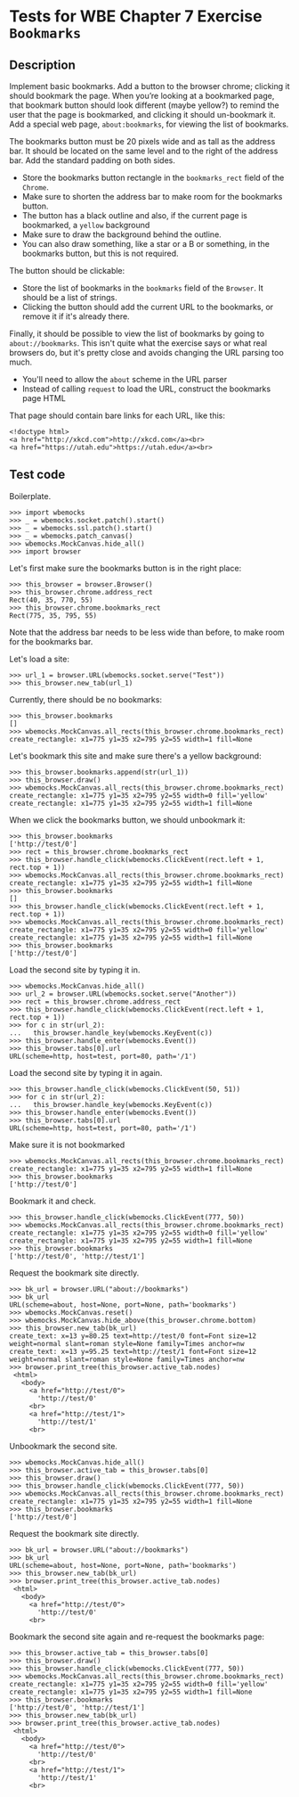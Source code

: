 Tests for WBE Chapter 7 Exercise `Bookmarks`
=======================

Description
-----------

Implement basic bookmarks. Add a button to the browser chrome;
clicking it should bookmark the page. When you’re looking at a
bookmarked page, that bookmark button should look different (maybe
yellow?) to remind the user that the page is bookmarked, and clicking
it should un-bookmark it. Add a special web page, `about:bookmarks`, for
viewing the list of bookmarks.

The bookmarks button must be 20 pixels wide and as tall as the address
bar. It should be located on the same level and to the right of the
address bar. Add the standard padding on both sides.

- Store the bookmarks button rectangle in the `bookmarks_rect` field
  of the `Chrome`.
- Make sure to shorten the address bar to make room for the bookmarks
  button.
- The button has a black outline and also, if the current page is
  bookmarked, a `yellow` background
- Make sure to draw the background behind the outline.
- You can also draw something, like a star or a B or something, in the
  bookmarks button, but this is not required.

The button should be clickable:

- Store the list of bookmarks in the `bookmarks` field of the
  `Browser`. It should be a list of strings.
- Clicking the button should add the current URL to the bookmarks, or
  remove it if it's already there.

Finally, it should be possible to view the list of bookmarks by going
to `about://bookmarks`. This isn't quite what the exercise says or
what real browsers do, but it's pretty close and avoids changing the
URL parsing too much.

- You'll need to allow the `about` scheme in the URL parser
- Instead of calling `request` to load the URL, construct the
  bookmarks page HTML

That page should contain bare links for each URL, like this:

```
<!doctype html>
<a href="http://xkcd.com">http://xkcd.com</a><br>
<a href="https://utah.edu">https://utah.edu</a><br>
```


Test code
---------

Boilerplate.

    >>> import wbemocks
    >>> _ = wbemocks.socket.patch().start()
    >>> _ = wbemocks.ssl.patch().start()
    >>> _ = wbemocks.patch_canvas()
    >>> wbemocks.MockCanvas.hide_all()
    >>> import browser

Let's first make sure the bookmarks button is in the right place:

    >>> this_browser = browser.Browser()
    >>> this_browser.chrome.address_rect
    Rect(40, 35, 770, 55)
    >>> this_browser.chrome.bookmarks_rect
    Rect(775, 35, 795, 55)

Note that the address bar needs to be less wide than before, to make
room for the bookmarks bar. 

Let's load a site:

    >>> url_1 = browser.URL(wbemocks.socket.serve("Test"))
    >>> this_browser.new_tab(url_1)

Currently, there should be no bookmarks:

    >>> this_browser.bookmarks
    []
    >>> wbemocks.MockCanvas.all_rects(this_browser.chrome.bookmarks_rect)
    create_rectangle: x1=775 y1=35 x2=795 y2=55 width=1 fill=None

Let's bookmark this site and make sure there's a yellow background:

    >>> this_browser.bookmarks.append(str(url_1))
    >>> this_browser.draw()
    >>> wbemocks.MockCanvas.all_rects(this_browser.chrome.bookmarks_rect)
    create_rectangle: x1=775 y1=35 x2=795 y2=55 width=0 fill='yellow'
    create_rectangle: x1=775 y1=35 x2=795 y2=55 width=1 fill=None

When we click the bookmarks button, we should unbookmark it:

    >>> this_browser.bookmarks
    ['http://test/0']
    >>> rect = this_browser.chrome.bookmarks_rect
    >>> this_browser.handle_click(wbemocks.ClickEvent(rect.left + 1, rect.top + 1))
    >>> wbemocks.MockCanvas.all_rects(this_browser.chrome.bookmarks_rect)
    create_rectangle: x1=775 y1=35 x2=795 y2=55 width=1 fill=None
    >>> this_browser.bookmarks
    []
    >>> this_browser.handle_click(wbemocks.ClickEvent(rect.left + 1, rect.top + 1))
    >>> wbemocks.MockCanvas.all_rects(this_browser.chrome.bookmarks_rect)
    create_rectangle: x1=775 y1=35 x2=795 y2=55 width=0 fill='yellow'
    create_rectangle: x1=775 y1=35 x2=795 y2=55 width=1 fill=None
    >>> this_browser.bookmarks
    ['http://test/0']

Load the second site by typing it in.

    >>> wbemocks.MockCanvas.hide_all()
    >>> url_2 = browser.URL(wbemocks.socket.serve("Another"))
    >>> rect = this_browser.chrome.address_rect
    >>> this_browser.handle_click(wbemocks.ClickEvent(rect.left + 1, rect.top + 1))
    >>> for c in str(url_2):
    ...   this_browser.handle_key(wbemocks.KeyEvent(c))
    >>> this_browser.handle_enter(wbemocks.Event())
    >>> this_browser.tabs[0].url
    URL(scheme=http, host=test, port=80, path='/1')

Load the second site by typing it in again.

    >>> this_browser.handle_click(wbemocks.ClickEvent(50, 51))
    >>> for c in str(url_2):
    ...   this_browser.handle_key(wbemocks.KeyEvent(c))
    >>> this_browser.handle_enter(wbemocks.Event())
    >>> this_browser.tabs[0].url
    URL(scheme=http, host=test, port=80, path='/1')

Make sure it is not bookmarked

    >>> wbemocks.MockCanvas.all_rects(this_browser.chrome.bookmarks_rect)
    create_rectangle: x1=775 y1=35 x2=795 y2=55 width=1 fill=None
    >>> this_browser.bookmarks
    ['http://test/0']

Bookmark it and check.

    >>> this_browser.handle_click(wbemocks.ClickEvent(777, 50))
    >>> wbemocks.MockCanvas.all_rects(this_browser.chrome.bookmarks_rect)
    create_rectangle: x1=775 y1=35 x2=795 y2=55 width=0 fill='yellow'
    create_rectangle: x1=775 y1=35 x2=795 y2=55 width=1 fill=None
    >>> this_browser.bookmarks
    ['http://test/0', 'http://test/1']

Request the bookmark site directly.

    >>> bk_url = browser.URL("about://bookmarks")
    >>> bk_url
    URL(scheme=about, host=None, port=None, path='bookmarks')
    >>> wbemocks.MockCanvas.reset()
    >>> wbemocks.MockCanvas.hide_above(this_browser.chrome.bottom)
    >>> this_browser.new_tab(bk_url)
    create_text: x=13 y=80.25 text=http://test/0 font=Font size=12 weight=normal slant=roman style=None family=Times anchor=nw
    create_text: x=13 y=95.25 text=http://test/1 font=Font size=12 weight=normal slant=roman style=None family=Times anchor=nw
    >>> browser.print_tree(this_browser.active_tab.nodes)
     <html>
       <body>
         <a href="http://test/0">
           'http://test/0'
         <br>
         <a href="http://test/1">
           'http://test/1'
         <br>

Unbookmark the second site.

    >>> wbemocks.MockCanvas.hide_all()
    >>> this_browser.active_tab = this_browser.tabs[0]
    >>> this_browser.draw()
    >>> this_browser.handle_click(wbemocks.ClickEvent(777, 50))
    >>> wbemocks.MockCanvas.all_rects(this_browser.chrome.bookmarks_rect)
    create_rectangle: x1=775 y1=35 x2=795 y2=55 width=1 fill=None
    >>> this_browser.bookmarks
    ['http://test/0']

Request the bookmark site directly.

    >>> bk_url = browser.URL("about://bookmarks")
    >>> bk_url
    URL(scheme=about, host=None, port=None, path='bookmarks')
    >>> this_browser.new_tab(bk_url)
    >>> browser.print_tree(this_browser.active_tab.nodes)
     <html>
       <body>
         <a href="http://test/0">
           'http://test/0'
         <br>

Bookmark the second site again and re-request the bookmarks page:

    >>> this_browser.active_tab = this_browser.tabs[0]
    >>> this_browser.draw()
    >>> this_browser.handle_click(wbemocks.ClickEvent(777, 50))
    >>> wbemocks.MockCanvas.all_rects(this_browser.chrome.bookmarks_rect)
    create_rectangle: x1=775 y1=35 x2=795 y2=55 width=0 fill='yellow'
    create_rectangle: x1=775 y1=35 x2=795 y2=55 width=1 fill=None
    >>> this_browser.bookmarks
    ['http://test/0', 'http://test/1']
    >>> this_browser.new_tab(bk_url)
    >>> browser.print_tree(this_browser.active_tab.nodes)
     <html>
       <body>
         <a href="http://test/0">
           'http://test/0'
         <br>
         <a href="http://test/1">
           'http://test/1'
         <br>
